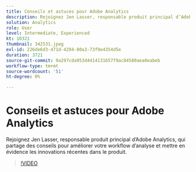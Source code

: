 ```yaml
---
title: Conseils et astuces pour Adobe Analytics
description: Rejoignez Jen Lasser, responsable produit principal d’Adobe Analytics, qui partage des conseils pour améliorer votre workflow d’analyse et mettre en évidence les innovations récentes.
solution: Analytics
role: User
level: Intermediate, Experienced
kt: 10321
thumbnail: 342531.jpeg
exl-id: 226de6d3-471d-4294-80a3-73f9e4354d5e
duration: 3721
source-git-commit: 9a297cda953d4414131657f9ac84580aea0eabeb
workflow-type: tm+mt
source-wordcount: '51'
ht-degree: 0%

---
```


# Conseils et astuces pour Adobe Analytics

Rejoignez Jen Lasser, responsable produit principal d’Adobe Analytics, qui partage des conseils pour améliorer votre workflow d’analyse et mettre en évidence les innovations récentes dans le produit.

>[!VIDEO](https://video.tv.adobe.com/v/342531/?quality=12&learn=on)
